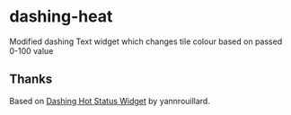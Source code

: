 # dashing-heat
Modified dashing Text widget which changes tile colour based on passed 0-100 value

## Thanks
Based on [Dashing Hot Status Widget](https://gist.github.com/yannrouillard/796fe74d4cbf0cf42f47) by yannrouillard.
